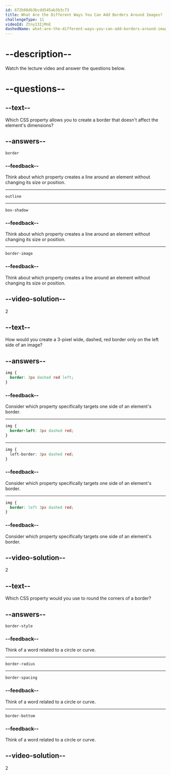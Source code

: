 ```yaml
---
id: 672b98db3bcdd545ab3b3c73
title: What Are the Different Ways You Can Add Borders Around Images?
challengeType: 11
videoId: Ztny13IjMnE
dashedName: what-are-the-different-ways-you-can-add-borders-around-images
---
```


# --description--

Watch the lecture video and answer the questions below.

# --questions--

## --text--

Which CSS property allows you to create a border that doesn't affect the element's dimensions?

## --answers--

`border`

### --feedback--

Think about which property creates a line around an element without changing its size or position.

---

`outline`

---

`box-shadow`

### --feedback--

Think about which property creates a line around an element without changing its size or position.

---

`border-image`

### --feedback--

Think about which property creates a line around an element without changing its size or position.

## --video-solution--

2

## --text--

How would you create a 3-pixel wide, dashed, red border only on the left side of an image?

## --answers--

```css
img {
  border: 3px dashed red left;
}
```

### --feedback--

Consider which property specifically targets one side of an element's border.

---

```css
img {
  border-left: 3px dashed red;
}
```

---

```css
img {
  left-border: 3px dashed red;
}
```

### --feedback--

Consider which property specifically targets one side of an element's border.

---

```css
img {
  border: left 3px dashed red;
}
```

### --feedback--

Consider which property specifically targets one side of an element's border.

## --video-solution--

2

## --text--

Which CSS property would you use to round the corners of a border?

## --answers--

`border-style`

### --feedback--

Think of a word related to a circle or curve.

---

`border-radius`

---

`border-spacing`

### --feedback--

Think of a word related to a circle or curve.

---

`border-bottom`

### --feedback--

Think of a word related to a circle or curve.

## --video-solution--

2
